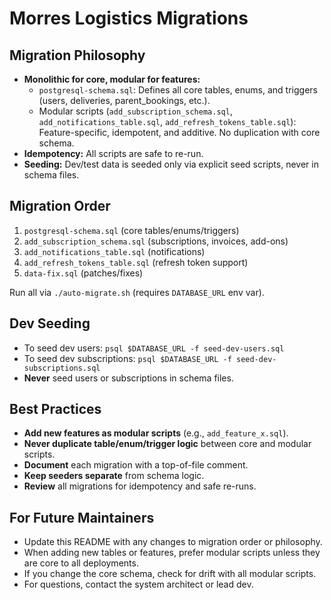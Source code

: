 # Morres Logistics Migrations

## Migration Philosophy

- **Monolithic for core, modular for features:**
  - `postgresql-schema.sql`: Defines all core tables, enums, and triggers (users, deliveries, parent_bookings, etc.).
  - Modular scripts (`add_subscription_schema.sql`, `add_notifications_table.sql`, `add_refresh_tokens_table.sql`): Feature-specific, idempotent, and additive. No duplication with core schema.
- **Idempotency:** All scripts are safe to re-run.
- **Seeding:** Dev/test data is seeded only via explicit seed scripts, never in schema files.

## Migration Order

1. `postgresql-schema.sql` (core tables/enums/triggers)
2. `add_subscription_schema.sql` (subscriptions, invoices, add-ons)
3. `add_notifications_table.sql` (notifications)
4. `add_refresh_tokens_table.sql` (refresh token support)
5. `data-fix.sql` (patches/fixes)

Run all via `./auto-migrate.sh` (requires `DATABASE_URL` env var).

## Dev Seeding

- To seed dev users: `psql $DATABASE_URL -f seed-dev-users.sql`
- To seed dev subscriptions: `psql $DATABASE_URL -f seed-dev-subscriptions.sql`
- **Never** seed users or subscriptions in schema files.

## Best Practices

- **Add new features as modular scripts** (e.g., `add_feature_x.sql`).
- **Never duplicate table/enum/trigger logic** between core and modular scripts.
- **Document** each migration with a top-of-file comment.
- **Keep seeders separate** from schema logic.
- **Review** all migrations for idempotency and safe re-runs.

## For Future Maintainers

- Update this README with any changes to migration order or philosophy.
- When adding new tables or features, prefer modular scripts unless they are core to all deployments.
- If you change the core schema, check for drift with all modular scripts.
- For questions, contact the system architect or lead dev. 